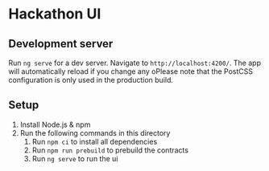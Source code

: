 # Hackathon UI

## Development server

Run `ng serve` for a dev server. Navigate to `http://localhost:4200/`. The app will automatically reload if you change any oPlease note that the PostCSS configuration is only used in the production build.

## Setup

1. Install Node.js & npm
2. Run the following commands in this directory
   1. Run `npm ci` to install all dependencies
   2. Run `npm run prebuild` to prebuild the contracts
   3. Run `ng serve` to run the ui